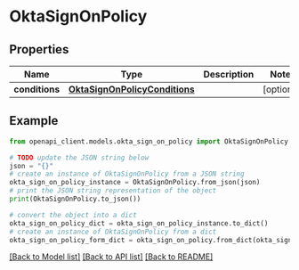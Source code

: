 # OktaSignOnPolicy


## Properties

Name | Type | Description | Notes
------------ | ------------- | ------------- | -------------
**conditions** | [**OktaSignOnPolicyConditions**](OktaSignOnPolicyConditions.md) |  | [optional] 

## Example

```python
from openapi_client.models.okta_sign_on_policy import OktaSignOnPolicy

# TODO update the JSON string below
json = "{}"
# create an instance of OktaSignOnPolicy from a JSON string
okta_sign_on_policy_instance = OktaSignOnPolicy.from_json(json)
# print the JSON string representation of the object
print(OktaSignOnPolicy.to_json())

# convert the object into a dict
okta_sign_on_policy_dict = okta_sign_on_policy_instance.to_dict()
# create an instance of OktaSignOnPolicy from a dict
okta_sign_on_policy_form_dict = okta_sign_on_policy.from_dict(okta_sign_on_policy_dict)
```
[[Back to Model list]](../README.md#documentation-for-models) [[Back to API list]](../README.md#documentation-for-api-endpoints) [[Back to README]](../README.md)


